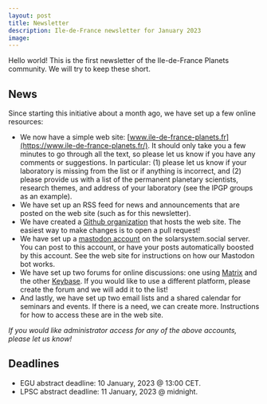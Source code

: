 ```yaml
---
layout: post
title: Newsletter
description: Ile-de-France newsletter for January 2023
image:
---
```


Hello world! This is the first newsletter of the Ile-de-France Planets community. We will try to keep these short.

## News
Since starting this initiative about a month ago, we have set up a few online resources:
* We now have a simple web site: [www.ile-de-france-planets.fr](https://www.ile-de-france-planets.fr/). It should only take you a few minutes to go through all the text, so please let us know if you have any comments or suggestions. In particular: (1) please let us know if your laboratory is missing from the list or if anything is incorrect, and (2) please provide us with a list of the permanent planetary scientists, research themes, and address of your laboratory (see the IPGP groups as an example).
* We have set up an RSS feed for news and announcements that are posted on the web site (such as for this newsletter).
* We have created a [Github organization](https://github.com/idf-planets) that hosts the web site. The easiest way to make changes is to open a pull request!
* We have set up a [mastodon account](https://solarsystem.social/@IDF_Planets) on the solarsystem.social server. You can post to this account, or have your posts automatically boosted by this account. See the web site for instructions on how our Mastodon bot works.
* We have set up two forums for online discussions: one using [Matrix](https://matrix.to/#/#IDF-Planets:matrix.org) and the other [Keybase](https://keybase.io/team/idf_planets). If you would like to use a different platform, please create the forum and we will add it to the list!
* And lastly, we have set up two email lists and a shared calendar for seminars and events. If there is a need, we can create more. Instructions for how to access these are in the web site.

*If you would like administrator access for any of the above accounts, please let us know!*

## Deadlines

* EGU abstract deadline: 10 January, 2023 @ 13:00 CET.
* LPSC abstract deadline: 11 January, 2023 @ midnight.
